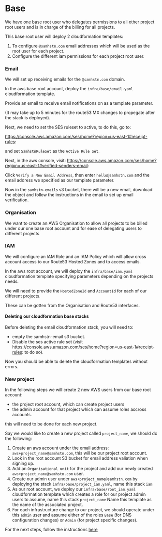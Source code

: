 # Base

We have one base root user who delegates permissions to all other project root users and is in charge of the billing for all projects.

This base root user will deploy 2 cloudformation templates:

1. To configure `@samhstn.com` email addresses which will be used as the root user for each project.
2. Configure the different iam permissions for each project root user.

### Email

We will set up receiving emails for the `@samhstn.com` domain.

In the aws base root account, deploy the `infra/base/email.yaml` cloudformation template.

Provide an email to receive email notifications on as a template parameter.

(It may take up to 5 minutes for the route53 MX changes to propegate after the stack is deployed).

Next, we need to set the SES ruleset to active, to do this, go to:

https://console.aws.amazon.com/ses/home?region=us-east-1#receipt-rules:

and set `SamhstnRuleSet` as the `Active Rule Set`.

Next, in the aws console, visit: https://console.aws.amazon.com/ses/home?region=us-east-1#verified-senders-email:

Click `Verify a New Email Address`, then enter `hello@samhstn.com` and the email address we specified as our template parameter.

Now in the `samhstn-emails` s3 bucket, there will be a new email, download the object and follow the instructions in the email to set up email verification.

### Organisation

We want to create an AWS Organisation to allow all projects to be billed under our one base root account and for ease of delegating users to different projects.

### IAM

We will configure an IAM Role and an IAM Policy which will allow cross account access to our Route53 Hosted Zones and to access emails.

In the aws root account, we will deploy the `infra/base/iam.yaml` cloudformation template specifying parameters depending on the projects needs.

We will need to provide the `HostedZoneId` and `AccountId` for each of our different projects.

These can be gotten from the Organisation and Route53 interfaces.

#### Deleting our cloudformation base stacks

Before deleting the email cloudformation stack, you will need to:
+ empty the samhstn-email s3 bucket.
+ Disable the ses active rule set (visit https://console.aws.amazon.com/ses/home?region=us-east-1#receipt-rules: to do so).

Now you should be able to delete the cloudformation templates without errors.

### New project

In the following steps we will create 2 new AWS users from our base root account:

+ the project root account, which can create project users
+ the admin account for that project which can assume roles accross accounts.

this will need to be done for each new project.

Say we would like to create a new project called `project_name`, we should do the following:

1. Create an aws account under the email address: `aws+project_name@samhstn.com`, this will be our project root account.
2. Look in the root account S3 bucket for email address valiation when signing up.
3. Add an `Organisational unit` for the project and add our newly created `aws+project_name@samhstn.com` user.
4. Create our admin user under `aws+project_name@samhstn.com` by deploying the stack `infra/base/project_iam.yaml`, name this stack `iam`
5. As our root account, we deploy our `infra/base/root_iam.yaml` cloudformation template which creates a role for our project admin users to assume, name this stack `project_name`
  Name this template as the name of the associated project.
6. For each infrastructure change to our project, we should operate under this `admin` user and assume either of the roles `Base` (for DNS configuration changes) or `Admin` (for project specific changes).

For the next steps, follow the instructions [here](../README.md)
